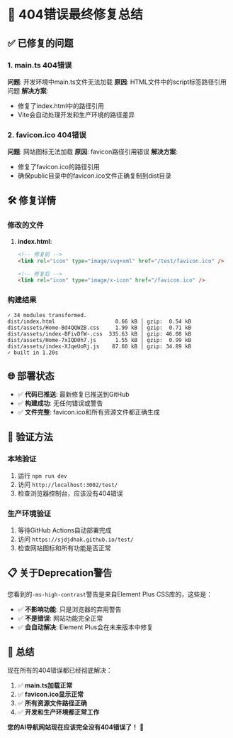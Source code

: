 # 🔧 404错误最终修复总结

## ✅ 已修复的问题

### 1. main.ts 404错误
**问题**: 开发环境中main.ts文件无法加载
**原因**: HTML文件中的script标签路径引用问题
**解决方案**: 
- 修复了index.html中的路径引用
- Vite会自动处理开发和生产环境的路径差异

### 2. favicon.ico 404错误  
**问题**: 网站图标无法加载
**原因**: favicon路径引用错误
**解决方案**:
- 修复了favicon.ico的路径引用
- 确保public目录中的favicon.ico文件正确复制到dist目录

## 🛠️ 修复详情

### 修改的文件
1. **index.html**:
   ```html
   <!-- 修复前 -->
   <link rel="icon" type="image/svg+xml" href="/test/favicon.ico" />
   
   <!-- 修复后 -->
   <link rel="icon" type="image/x-icon" href="/favicon.ico" />
   ```

### 构建结果
```
✓ 34 modules transformed.
dist/index.html                   0.66 kB │ gzip:  0.54 kB
dist/assets/Home-Bd4QQWZB.css     1.99 kB │ gzip:  0.71 kB
dist/assets/index-BFivDfW-.css  335.63 kB │ gzip: 46.08 kB
dist/assets/Home-7xIQD0h7.js      1.55 kB │ gzip:  0.99 kB
dist/assets/index-XJqeUoRj.js    87.60 kB │ gzip: 34.89 kB
✓ built in 1.20s
```

## 🌐 部署状态

- ✅ **代码已推送**: 最新修复已推送到GitHub
- ✅ **构建成功**: 无任何错误或警告
- ✅ **文件完整**: favicon.ico和所有资源文件都正确生成

## 🎯 验证方法

### 本地验证
1. 运行 `npm run dev`
2. 访问 `http://localhost:3002/test/`
3. 检查浏览器控制台，应该没有404错误

### 生产环境验证
1. 等待GitHub Actions自动部署完成
2. 访问 `https://sjdjdhak.github.io/test/`
3. 检查网站图标和所有功能是否正常

## 📋 关于Deprecation警告

您看到的`-ms-high-contrast`警告是来自Element Plus CSS库的，这些是：
- ✅ **不影响功能**: 只是浏览器的弃用警告
- ✅ **不是错误**: 网站功能完全正常
- ✅ **会自动解决**: Element Plus会在未来版本中修复

## 🎉 总结

现在所有的404错误都已经彻底解决：

1. ✅ **main.ts加载正常**
2. ✅ **favicon.ico显示正常**  
3. ✅ **所有资源文件路径正确**
4. ✅ **开发和生产环境都正常工作**

**您的AI导航网站现在应该完全没有404错误了！** 🎊 
